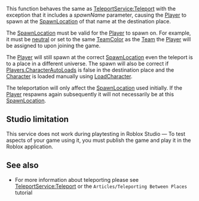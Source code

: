 This function behaves the same as [TeleportService:Teleport](https://developer.roblox.com/en-us/api-reference/function/TeleportService/Teleport) with the exception that it includes a _spawnName_ parameter, causing the [Player](https://developer.roblox.com/en-us/api-reference/class/Player) to spawn at the [SpawnLocation](https://developer.roblox.com/en-us/api-reference/class/SpawnLocation) of that name at the destination place.

The [SpawnLocation](https://developer.roblox.com/en-us/api-reference/class/SpawnLocation) must be valid for the [Player](https://developer.roblox.com/en-us/api-reference/class/Player) to spawn on. For example, it must be [neutral](https://developer.roblox.com/en-us/api-reference/property/SpawnLocation/Neutral) or set to the same [TeamColor](https://developer.roblox.com/en-us/api-reference/property/SpawnLocation/TeamColor) as the [Team](https://developer.roblox.com/en-us/api-reference/class/Team) the [Player](https://developer.roblox.com/en-us/api-reference/class/Player) will be assigned to upon joining the game.

The [Player](https://developer.roblox.com/en-us/api-reference/class/Player) will still spawn at the correct [SpawnLocation](https://developer.roblox.com/en-us/api-reference/class/SpawnLocation) even the teleport is to a place in a different universe. The spawn will also be correct if [Players.CharacterAutoLoads](https://developer.roblox.com/en-us/api-reference/property/Players/CharacterAutoLoads) is false in the destination place and the [Character](https://developer.roblox.com/en-us/api-reference/property/Player/Character) is loaded manually using [LoadCharacter](https://developer.roblox.com/en-us/api-reference/function/Player/LoadCharacter).

The teleportation will only affect the [SpawnLocation](https://developer.roblox.com/en-us/api-reference/class/SpawnLocation) used initially. If the [Player](https://developer.roblox.com/en-us/api-reference/class/Player) respawns again subsequently it will not necessarily be at this [SpawnLocation](https://developer.roblox.com/en-us/api-reference/class/SpawnLocation).

Studio limitation
-----------------

This service does not work during playtesting in Roblox Studio — To test aspects of your game using it, you must publish the game and play it in the Roblox application.

See also
--------

*   For more information about teleporting please see [TeleportService:Teleport](https://developer.roblox.com/en-us/api-reference/function/TeleportService/Teleport) or the `Articles/Teleporting Between Places` tutorial